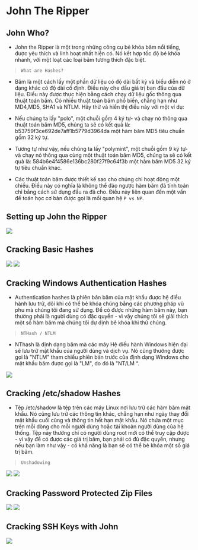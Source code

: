 # **John The Ripper**

## **John Who?**

- John the Ripper là một trong những công cụ bẻ khóa băm nổi tiếng, được yêu thích và linh hoạt nhất hiện có. Nó kết hợp tốc độ bẻ khóa nhanh, với một loạt các loại băm tương thích đặc biệt.

> `What are Hashes?`

- Băm là một cách lấy một phần dữ liệu có độ dài bất kỳ và biểu diễn nó ở dạng khác có độ dài cố định. Điều này che dấu giá trị ban đầu của dữ liệu. Điều này được thực hiện bằng cách chạy dữ liệu gốc thông qua thuật toán băm. Có nhiều thuật toán băm phổ biến, chẳng hạn như MD4,MD5, SHA1 và NTLM. Hãy thử và hiển thị điều này với một ví dụ:

- Nếu chúng ta lấy "polo", một chuỗi gồm 4 ký tự- và chạy nó thông qua thuật toán băm MD5, chúng ta sẽ có kết quả là: b53759f3ce692de7aff1b5779d3964da một hàm băm MD5 tiêu chuẩn gồm 32 ký tự.

- Tương tự như vậy, nếu chúng ta lấy "polymint", một chuỗi gồm 9 ký tự- và chạy nó thông qua cùng một thuật toán băm MD5, chúng ta sẽ có kết quả là: 584b6e4f4586e136bc280f27f9c64f3b một hàm băm MD5 32 ký tự tiêu chuẩn khác.

- Các thuật toán băm được thiết kế sao cho chúng chỉ hoạt động một chiều. Điều này có nghĩa là không thể đảo ngược hàm băm đã tính toán chỉ bằng cách sử dụng đầu ra đã cho. Điều này liên quan đến một vấn đề toán học cơ bản được gọi là mối quan hệ `P vs NP`.

## **Setting up John the Ripper**

![](./img_john/Screenshot%202023-08-05%20124102.png)

## **Cracking Basic Hashes**

![](./img_john/Screenshot%202023-08-05%20124853.png)
![](./img_john/Screenshot%202023-08-05%20125154.png)

## **Cracking Windows Authentication Hashes**

-  Authentication hashes là phiên bản băm của mật khẩu được hệ điều hành lưu trữ, đôi khi có thể bẻ khóa chúng bằng các phương pháp vũ phu mà chúng tôi đang sử dụng. Để có được những hàm băm này, bạn thường phải là người dùng có đặc quyền - vì vậy chúng tôi sẽ giải thích một số hàm băm mà chúng tôi dự định bẻ khóa khi thử chúng.

> `NTHash / NTLM`

- NThash là định dạng băm mà các máy Hệ điều hành Windows hiện đại sẽ lưu trữ mật khẩu của người dùng và dịch vụ. Nó cũng thường được gọi là "NTLM" tham chiếu phiên bản trước của định dạng Windows cho mật khẩu băm được gọi là "LM", do đó là "NT/LM “.

![](./img_john/Screenshot%202023-08-05%20133851.png)

## **Cracking /etc/shadow Hashes**

- Tệp /etc/shadow là tệp trên các máy Linux nơi lưu trữ các hàm băm mật khẩu. Nó cũng lưu trữ các thông tin khác, chẳng hạn như ngày thay đổi mật khẩu cuối cùng và thông tin hết hạn mật khẩu. Nó chứa một mục trên mỗi dòng cho mỗi người dùng hoặc tài khoản người dùng của hệ thống. Tệp này thường chỉ có người dùng root mới có thể truy cập được - vì vậy để có được các giá trị băm, bạn phải có đủ đặc quyền, nhưng nếu bạn làm như vậy - có khả năng là bạn sẽ có thể bẻ khóa một số giá trị băm.

> `Unshadowing`

![](./img_john/Screenshot%202023-08-05%20134938.png)
![](./img_john/Screenshot%202023-08-05%20140043.png)

## **Cracking Password Protected Zip Files**

![](./img_john/Screenshot%202023-08-05%20140646.png)
![](./img_john/Screenshot%202023-08-05%20141057.png)

## **Cracking SSH Keys with John**
![](./img_john/Screenshot%202023-08-05%20141915.png)